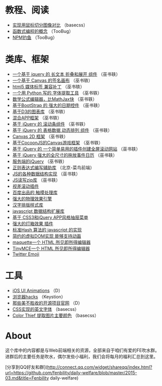 # 教程、阅读

- [实现用鼠标切分图像对比](http://codyhouse.co/gem/css-jquery-image-comparison-slider) （basecss）
- [函数式编程的概念](http://www.zhihu.com/question/28292740) （TooBug）
- [NPM钓鱼](http://www.cnblogs.com/index-html/p/npm_package_phishing.html) （TooBug）

# 类库、框架

- [一个基于 jquery 的 长文本 折叠和展开 组件](https://github.com/jedfoster/Readmore.js) （巫书轶）
- [一个基于 Canvas 的签名画布](https://github.com/szimek/signature_pad)  （巫书轶）
- [html5 媒体标签 兼容补丁](https://github.com/johndyer/mediaelement) （巫书轶）
- [一个用 Python 写的 字体提取工具](https://github.com/fockerlee/domywebfont) （巫书轶）
- [数学公式编辑器，比MathJax快](https://github.com/Khan/KaTeX) （巫书轶）
- [基于BootStrap 的 强大的日期控件](https://github.com/Eonasdan/bootstrap-datetimepicker) （巫书轶）
- [基于D3的图表库](https://github.com/masayuki0812/c3) （巫书轶）
- [混合APP框架](https://github.com/driftyco/ionic) （巫书轶）
- [基于 jQuery 的 滚动条组件](https://github.com/jamesflorentino/nanoScrollerJS) （巫书轶）
- [基于 jQuery 的 表格数据 动态排列 组件](https://github.com/Mottie/tablesorter) （巫书轶）
- [Canvas 2D 框架](https://github.com/konvajs/konva) （巫书轶）
- [基于CocoonJS的Canvas游戏框架](https://github.com/gamelab/kiwi.js) （巫书轶）
- [基于 jQuery 的 一个简单易用的插件创建全屏滚动网站](https://github.com/alvarotrigo/fullPage.js) （巫书轶）
- [基于 jQuery 强大的全尺寸的拖放事件日历](https://github.com/arshaw/fullcalendar) （巫书轶）
- [服务端的jQuery](https://github.com/cheeriojs/cheerio) （巫书轶）
- [正则表达式编写辅助库](https://github.com/VerbalExpressions/JSVerbalExpressions) （北京-菜鸟前端）
- [JS的各种数据结构实现](https://github.com/mauriciosantos/Buckets-JS) （巫书轶）
- [JS读写zip库](https://github.com/Stuk/jszip) （巫书轶）
- [视差滚动插件](https://github.com/hahnzhu/parallax.js)
- [百度出品的 触摸处理库](https://github.com/Clouda-team/touch.code.baidu.com)
- [强大的物理效果引擎](https://github.com/wellcaffeinated/PhysicsJS)
- [汉字排版样式库](https://github.com/ethantw/Han)
- [javascript 数据结构扩展库](https://github.com/mauriciosantos/Buckets-JS)
- [基于 CSS3和jQuery APP风格抽屉菜单](https://github.com/blivesta/drawer)
- [强大的灯箱效果 插件](https://github.com/terrymun/Fluidbox)
- [标准Hash 算法的 javascript 的实现](https://github.com/Caligatio/jsSHA)
- [简约的虚拟DOM实现 能够支持动画](https://github.com/johan-gorter/maquette)
- [maquette一个 HTML 所见即所得编辑器](https://github.com/johan-gorter/maquette)
- [TinyMCE一个 HTML 所见即所得编辑器](https://github.com/tinymce/tinymce)
- [Twitter Emoji](https://github.com/twitter/twemoji)

# 工具

- [iOS UI Animations](http://capptivate.co/) （D）
- [浏览器hacks](http://browserhacks.com/) （Keystion）
- [那些美不胜收的开源项目官网](http://beautifulopen.com/) （D）
- [CSS实现的英文字体](http://yusugomori.com/projects/css-sans/fonts) （basecss）
- [Color Thief 提取图片主要颜色](https://github.com/lokesh/color-thief/) （basecss）


# About

这个库中的内容都是与Web前端相关的资源，全部来自于咱们有爱的FE吹水群。进群后的主要任务是吹水，偶尔发些小福利，我们会将每月的福利汇总到这里。

[分享到QQ好友和群](http://connect.qq.com/widget/shareqq/index.html?url=https://github.com/fenbility/daily-welfare/blob/master/2015-03.md&title=Fenbility daily-welfare)

